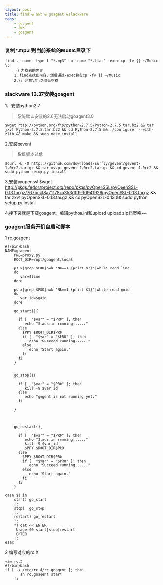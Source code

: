 ```yaml
---
layout: post
title: find & awk & goagent &slackware
tags:
    - goagent
    - awk
    - goagent
---
```


### 复制*.mp3 到当前系统的Music目录下

	find . -name -type f "*.mp3" -o -name "*.flac" -exec cp -fv {} ~/Music \;
        ｛｝为找到的内容
        1，find先找到内容，然后通过-exec执行cp -fv {} ~/Music
        2,\; 注意\与;之间无空格

### slackware 13.37安装goagent

1，安装python2.7  
>系统默认安装的2.6无法启动goagent3.0

	$wget http://python.org/ftp/python/2.7.5/Python-2.7.5.tar.bz2 && tar jxvf Python-2.7.5.tar.bz2 && cd Python-2.7.5 && ./configure  --with-zlib && make && sudo make install

2,安装gevent
>系统版本过低

	$curl -L -O https://github.com/downloads/surfly/gevent/gevent-1.0rc2.tar.gz && tar xvzpf gevent-1.0rc2.tar.gz && cd gevent-1.0rc2 && sudo python setup.py install

3,安装pyopenssl
	$wget http://pkgs.fedoraproject.org/repo/pkgs/pyOpenSSL/pyOpenSSL-0.13.tar.gz/767bca18a71178ca353dff9e10941929/pyOpenSSL-0.13.tar.gz && tar zxvf pyOpenSSL-0.13.tar.gz && cd pyOpenSSL-0.13 && sudo python setup.py install

4,接下来就是下载goagent，编辑python.ini和upload upload.zip档案咯~~


### goagent服务开机自启动脚本

1 rc.goagent


	#!/bin/bash
	NAME=goagent
        PRO=proxy.py
        ROOT_DIR=/opt/goagent/local
        
        ps x|grep $PRO|awk 'NR==1 {print $7}'|while read line
        do
           var=$line
        done

        ps x|grep $PRO|awk 'NR==1 {print $1}'|while read goid
        do
           var_id=$goid
        done

        go_start(){

          if [  "$var" = "$PRO" ]; then
             echo "Staus:in running......"
          else
            $PPY $ROOT_DIR$PRO
            if [  "$var" = "$PRO" ]; then
               echo "Succeed running......"
            else
               echo "Start again."
            fi
          fi
        }
        

        go_stop(){

          if [  "$var" = "$PRO" ]; then
             kill -9 $var_id
          else
             echo "gogent is not running yet."
          fi

        }


        
        go_restart(){

          if [  "$var" = "$PRO" ]; then
             echo "Staus:in running......"
             kill -9 $var_id
             $PPY $ROOT_DIR$PRO 
          else
            $PPY $ROOT_DIR$PRO
            if [  "$var" = "$PRO" ]; then
               echo "Succeed running......"
            else
               echo "Start again."
            fi
          fi
        }
       
	case $1 in
        start) go_start
        ;;
        stop)  go_stop
        ;;
        restart) go_restart
        ;;
        *) cat << ENTER
         Usage:$0 start|stop|restart
         ENTER
        ;;
	esac 


2 编写对应的rc.X

	vim rc.3 
	#!/bin/bash
	if [ -x /etc/rc.d/rc.goagent ]; then
           sh rc.goagent start
        fi
         






















